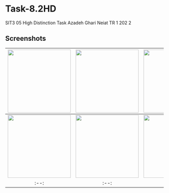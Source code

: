 # Task-8.2HD
SIT3 05 High Distinction Task Azadeh Ghari Neiat TR 1 202 2

## Screenshots
|<img src="https://user-images.githubusercontent.com/101464524/171783891-4620d9cc-6d94-47ad-a806-da514110b9e8.png" width=200/>|<img src="https://user-images.githubusercontent.com/101464524/171783898-6736c0ce-66ec-48ea-a8c4-a64cce779e48.png" width=200/>|<img src="https://user-images.githubusercontent.com/101464524/171784003-704009da-ca24-495c-8b88-6224fb5872ea.png" width=200/>|<img src="https://user-images.githubusercontent.com/101464524/171783903-4622a3ce-94d8-4ace-909d-6d240d4efb3d.png" width=200/>|
|:--:|:--:|:--:|:--:|
|<img src="https://user-images.githubusercontent.com/101464524/171783914-2ea5442d-05ad-40dc-9df5-2a4310134e0f.png" width=200/>|<img src="https://user-images.githubusercontent.com/101464524/171783918-0751e9c7-91ee-403f-ac16-ba722b73a2e8.png" width=200/>|<img src="https://user-images.githubusercontent.com/101464524/171783920-8dadfcbd-b391-469f-a713-e85fe036df9e.png" width=200/>|
|:--:|:--:|:--:|
